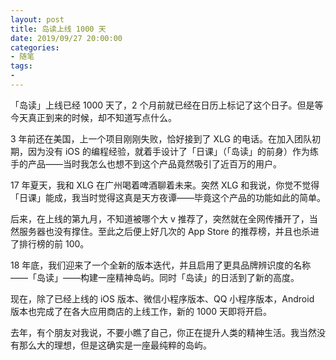 ```yaml
---
layout: post
title: 岛读上线 1000 天
date: 2019/09/27 20:00:00
categories:
- 随笔
tags:
-
---
```


「岛读」上线已经 1000 天了，2 个月前就已经在日历上标记了这个日子。但是等今天真正到来的时候，却不知道写点什么。

3 年前还在美国，上一个项目刚刚失败，恰好接到了 XLG 的电话。在加入团队初期，因为没有 iOS 的编程经验，就着手设计了「日课」（「岛读」的前身）作为练手的产品——当时我怎么也想不到这个产品竟然吸引了近百万的用户。

17 年夏天，我和 XLG 在广州喝着啤酒聊着未来。突然 XLG 和我说，你觉不觉得「日课」能成，我当时觉得这真是天方夜谭——毕竟这个产品的功能如此的简单。

后来，在上线的第九月，不知道被哪个大 v 推荐了，突然就在全网传播开了，当然服务器也没有撑住。至此之后便上好几次的 App Store 的推荐榜，并且也杀进了排行榜的前 100。

18 年底，我们迎来了一个全新的版本迭代，并且启用了更具品牌辨识度的名称——「岛读」——构建一座精神岛屿。同时「岛读」的日活到了新的高度。

现在，除了已经上线的 iOS 版本、微信小程序版本、QQ 小程序版本，Android 版本也完成了在各大应用商店的上线工作，新的 1000 天即将开启。

去年，有个朋友对我说，不要小瞧了自己，你正在提升人类的精神生活。我当然没有那么大的理想，但是这确实是一座最纯粹的岛屿。

<!-- ![](http://pics.naaln.com/blog/2019-09-29-031623.png-basicBlog) -->
